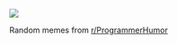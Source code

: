 ![](https://preview.redd.it/vbbp8whfy2ie1.png?width=640&crop=smart&auto=webp&s=96e2eaa7ae7a2e605244829dc2f9e3ba5b9e1ccb)

 Random memes from [r/ProgrammerHumor](https://www.reddit.com/r/ProgrammerHumor/)
